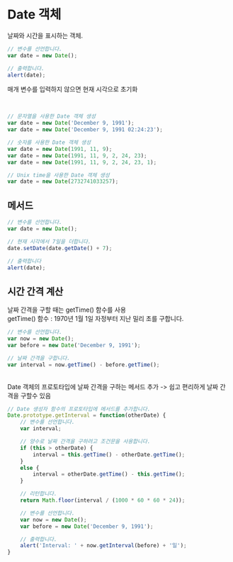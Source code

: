 # Date 객체

날짜와 시간을 표시하는 객체.

```javascript
// 변수를 선언합니다.
var date = new Date();

// 출력합니다.
alert(date);
```
매개 변수를 입력하지 않으면 현재 시각으로 초기화

<br>

```javascript
// 문자열을 사용한 Date 객체 생성
var date = new Date('December 9, 1991');
var date = new Date('December 9, 1991 02:24:23');
```

```javascript
// 숫자를 사용한 Date 객체 생성
var date = new Date(1991, 11, 9);
var date = new Date(1991, 11, 9, 2, 24, 23);
var date = new Date(1991, 11, 9, 2, 24, 23, 1);
```
```javascript
// Unix time을 사용한 Date 객체 생성
var date = new Date(2732741033257);
```

## 메서드

```javascript
// 변수를 선언합니다.
var date = new Date();

// 현재 시각에서 7일을 더합니다.
date.setDate(date.getDate() + 7);

// 출력합니다
alert(date);
```

## 시간 간격 계산

날짜 간격을 구할 때는 getTime() 함수를 사용
<br>
getTime() 함수 : 1970년 1월 1일 자정부터 지난 밀리 초를 구합니다.

```javascript
// 변수를 선언합니다.
var now = new Date();
var before = new Date('December 9, 1991');

// 날짜 간격을 구합니다.
var interval = now.getTime() - before.getTime();
```

<br>
Date 객체의 프로토타입에 날짜 간격을 구하는 메서드 추가
-> 쉽고 편리하게 날짜 간격을 구할수 있음

```javascript
// Date 생성자 함수의 프로토타입에 메서드를 추가합니다.
Date.prototype.getInterval = function(otherDate) {
	// 변수를 선언합니다.
	var interval;

	// 양수로 날짜 간격을 구하려고 조건문을 사용합니다.
	if (this > otherDate) {
		interval = this.getTime() - otherDate.getTime();
	}
	else {
		interval = otherDate.getTime() - this.getTime();		
	}

	// 리턴합니다.
	return Math.floor(interval / (1000 * 60 * 60 * 24));

	// 변수를 선언합니다.
	var now = new Date();
	var before = new Date('December 9, 1991');

	// 출력합니다.
	alert('Interval: ' + now.getInterval(before) + '일');
}
```

